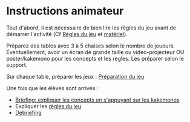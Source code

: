 # Instructions animateur

Tout d'abord, il est nécessaire de bien lire les règles du jeu avant de démarrer l'activité (Cf [Règles du jeu](./ReglesDuJeu.md) et [matériel](./Materiel.md)).

Préparez des tables avec 3 à 5 chaises selon le nombre de joueurs.
Éventuellement, avoir un écran de grande taille ou video-projecteur OU poster/kakemono pour les concepts et les règles. Les préparer selon le support.

Sur chaque table, préparer les jeux : [Préparation du jeu ](./PreparationJeu_V2.md)

Une fois que les élèves sont arrivés :

- [Briefing: expliquer les concepts en s'appuyant sur les kakemonos](./Briefing.md)
- Expliquer les [règles du jeu](ReglesDuJeu)
- [Debriefing](./Debriefing.md)

